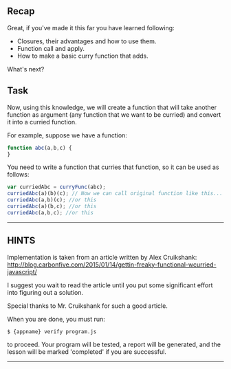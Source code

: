 ## Recap

Great, if you've made it this far you have learned following:

* Closures, their advantages and how to use them.
* Function call and apply.
* How to make a basic curry function that adds.

What's next?

## Task

Now, using this knowledge, we will create a function that will take another
function as argument (any function that we want to be curried) and convert it
into a curried function.

For example, suppose we have a function:

```js
function abc(a,b,c) {
}
```

You need to write a function that curries that function, so it can be used as
follows:

```js
var curriedAbc = curryFunc(abc);
curriedAbc(a)(b)(c); // Now we can call original function like this...
curriedAbc(a,b)(c); //or this
curriedAbc(a)(b,c); //or this
curriedAbc(a,b,c); //or this
```

----------------------------------------------------------------------
## HINTS

Implementation is taken from an article written by Alex Cruikshank:
http://blog.carbonfive.com/2015/01/14/gettin-freaky-functional-wcurried-javascript/

I suggest you wait to read the article until you put some significant effort
into figuring out a solution.

Special thanks to Mr. Cruikshank for such a good article.

When you are done, you must run:
```sh
$ {appname} verify program.js
```

to proceed. Your program will be tested, a report will be generated, and the
lesson will be marked 'completed' if you are successful.

----------------------------------------------------------------------
